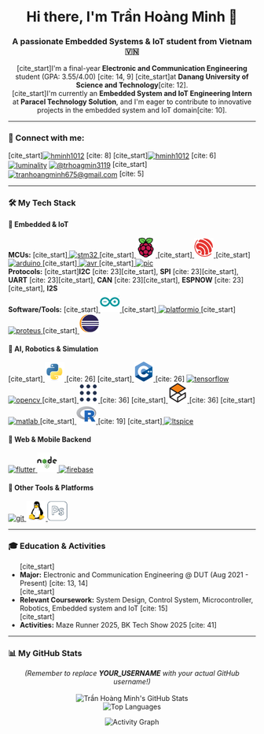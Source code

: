 <h1 align="center">Hi there, I'm Trần Hoàng Minh 👋</h1>
<h3 align="center">A passionate Embedded Systems & IoT student from Vietnam 🇻🇳</h3>

<p align="center">
  [cite_start]I'm a final-year <b>Electronic and Communication Engineering</b> student (GPA: 3.55/4.00) [cite: 14, 9] [cite_start]at <b>Danang University of Science and Technology</b>[cite: 12]. 
  <br />
  [cite_start]I'm currently an <b>Embedded System and IoT Engineering Intern</b> at <b>Paracel Technology Solution</b>, and I'm eager to contribute to innovative projects in the embedded system and IoT domain[cite: 10].
</p>

<hr>

<h3 align="left">🚀 Connect with me:</h3>
<p align="left">
  [cite_start]<a href="https://www.linkedin.com/in/hminh1012" target="blank"><img align="center" src="https://raw.githubusercontent.com/rahuldkjain/github-profile-readme-generator/master/src/images/icons/Social/linked-in-alt.svg" alt="hminh1012" height="30" width="40" /></a> [cite: 8]
  [cite_start]<a href="https://github.com/hminh1012" target="blank"><img align="center" src="https://raw.githubusercontent.com/rahuldkjain/github-profile-readme-generator/master/src/images/icons/Social/github.svg" alt="hminh1012" height="30" width="40" /></a> [cite: 6]
  <a href="https://www.facebook.com/luminality" target="blank"><img align="center" src="https://raw.githubusercontent.com/rahuldkjain/github-profile-readme-generator/master/src/images/icons/Social/facebook.svg" alt="luminality" height="30" width="40" /></a>
  <a href="https://www.youtube.com/@trhoagmin3119" target="blank"><img align="center" src="https://raw.githubusercontent.com/rahuldkjain/github-profile-readme-generator/master/src/images/icons/Social/youtube.svg" alt="@trhoagmin3119" height="30" width="40" /></a>
  [cite_start]<a href="mailto:tranhoangminh675@gmail.com" target="blank"><img align="center" src="https://raw.githubusercontent.com/rahuldkjain/github-profile-readme-generator/master/src/images/icons/Social/google-gmail.svg" alt="tranhoangminh675@gmail.com" height="30" width="40" /></a> [cite: 5]
</p>

<hr>


<h3 align="left">🛠️ My Tech Stack</h3>

<h4>🤖 Embedded & IoT</h4>
<p align="left">
  <b>MCUs:</b>
  [cite_start]<a href="https://www.st.com/en/microcontrollers-microprocessors/stm32-32-bit-arm-cortex-mcus.html" target="_blank" rel="noreferrer"> <img src="https://raw.githubusercontent.com/devicons/devicon/master/icons/stm32/stm32-original.svg" alt="stm32" width="40" height="40"/> </a> 
  [cite_start]<a href="https://www.raspberrypi.org/" target="_blank" rel="noreferrer"> <img src="https://raw.githubusercontent.com/devicons/devicon/master/icons/raspberrypi/raspberrypi-original.svg" alt="raspberry pi" width="40" height="40"/> </a> 
  [cite_start]<a href="https://www.espressif.com/en/products/socs/esp32" target="_blank" rel="noreferrer"> <img src="https://raw.githubusercontent.com/devicons/devicon/master/icons/espressif/espressif-original.svg" alt="esp32" width="40" height="40"/> </a> 
  [cite_start]<a href="https://www.arduino.cc/" target="_blank" rel="noreferrer"> <img src="https://cdn.worldvectorlogo.com/logos/arduino-1.svg" alt="arduino" width="40" height="40"/> </a> 
  [cite_start]<a href="https://www.microchip.com/en-us/products/microcontrollers-and-microprocessors/avr-mcus" target="_blank" rel="noreferrer"> <img src="https://raw.githubusercontent.com/devicons/devicon/master/icons/avr/avr-original.svg" alt="avr" width="40" height="40"/> </a> 
  [cite_start]<a href="https://www.microchip.com/en-us/products/microcontrollers-and-microprocessors/pic-microcontrollers" target="_blank" rel="noreferrer"> <img src="https://www.vectorlogo.zone/logos/microchip/microchip-icon.svg" alt="pic" width="40" height="40"/> </a> 
  <br/>
  <b>Protocols:</b>
  [cite_start]<span><b>I2C</b> [cite: 23][cite_start], <b>SPI</b> [cite: 23][cite_start], <b>UART</b> [cite: 23][cite_start], <b>CAN</b> [cite: 23][cite_start], <b>ESPNOW</b> [cite: 23][cite_start], <b>I2S</b> </span>
  <br/>
  <b>Software/Tools:</b>
  [cite_start]<a href="https://www.arduino.cc/en/software" target="_blank" rel="noreferrer"> <img src="https://raw.githubusercontent.com/devicons/devicon/master/icons/arduino/arduino-original.svg" alt="ArduinoIDE" width="40" height="40"/> </a> 
  [cite_start]<a href="https://platformio.org/" target="_blank" rel="noreferrer"> <img src="https://raw.githubusercontent.com/devicons/devicon/master/icons/platformio/platformio-original.svg" alt="platformio" width="40" height="40"/> </a> 
  [cite_start]<a href="https://www.labcenter.com/" target="_blank" rel="noreferrer"> <img src="https://www.vectorlogo.zone/logos/labcenter/labcenter-icon.svg" alt="proteus" width="40" height="40"/> </a> 
  [cite_start]<a href="https://www.eclipse.org/ide/" target="_blank" rel="noreferrer"> <img src="https://raw.githubusercontent.com/devicons/devicon/master/icons/eclipse/eclipse-original.svg" alt="eclipse" width="40" height="40"/> </a> 
</p>

<h4>🧠 AI, Robotics & Simulation</h4>
<p align="left">
  [cite_start]<a href="https://www.python.org" target="_blank" rel="noreferrer"> <img src="https://raw.githubusercontent.com/devicons/devicon/master/icons/python/python-original.svg" alt="python" width="40" height="40"/> </a> [cite: 26]
  [cite_start]<a href="https://www.w3schools.com/cpp/" target="_blank" rel="noreferrer"> <img src="https://raw.githubusercontent.com/devicons/devicon/master/icons/cplusplus/cplusplus-original.svg" alt="cplusplus" width="40" height="40"/> </a> [cite: 26]
  <a href="https://www.tensorflow.org" target="_blank" rel="noreferrer"> <img src="https://www.vectorlogo.zone/logos/tensorflow/tensorflow-icon.svg" alt="tensorflow" width="40" height="40"/> </a>
  <a href="https://opencv.org/" target="_blank" rel="noreferrer"> <img src="https://www.vectorlogo.zone/logos/opencv/opencv-icon.svg" alt="opencv" width="40" height="40"/> </a>
  [cite_start]<a href="https://www.ros.org/" target="_blank" rel="noreferrer"> <img src="https://raw.githubusercontent.com/devicons/devicon/master/icons/ros/ros-original.svg" alt="ros" width="40" height="40"/> </a> [cite: 36]
  [cite_start]<a href="http://gazebosim.org/" target="_blank" rel="noreferrer"> <img src="https://raw.githubusercontent.com/devicons/devicon/master/icons/gazebo/gazebo-original.svg" alt="gazebo" width="40" height="40"/> </a> [cite: 36]
  [cite_start]<a href="https://www.mathworks.com/" target="_blank" rel="noreferrer"> <img src="https://upload.wikimedia.org/wikipedia/commons/2/21/Matlab_Logo.png" alt="matlab" width="40" height="40"/> </a> 
  [cite_start]<a href="https://www.r-project.org/" target="_blank" rel="noreferrer"> <img src="https://raw.githubusercontent.com/devicons/devicon/master/icons/r/r-original.svg" alt="r" width="40" height="40"/> </a> [cite: 19]
  [cite_start]<a href="https://www.analog.com/en/design-center/design-tools-and-calculators/ltspice-simulator.html" target="_blank" rel="noreferrer"> <img src="https://www.vectorlogo.zone/logos/analog/analog-icon.svg" alt="ltspice" width="40" height="40"/> </a> 
</p>

<h4>📱 Web & Mobile Backend</h4>
<p align="left">
  <a href="https://flutter.dev" target="_blank" rel="noreferrer"> <img src="https://www.vectorlogo.zone/logos/flutterio/flutterio-icon.svg" alt="flutter" width="40" height="40"/> </a>
  <a href="https://nodejs.org" target="_blank" rel="noreferrer"> <img src="https://raw.githubusercontent.com/devicons/devicon/master/icons/nodejs/nodejs-original-wordmark.svg" alt="nodejs" width="40" height="40"/> </a>
  <a href="https://firebase.google.com/" target="_blank" rel="noreferrer"> <img src="https://www.vectorlogo.zone/logos/firebase/firebase-icon.svg" alt="firebase" width="40" height="40"/> </a>
</p>

<h4>🔧 Other Tools & Platforms</h4>
<p align="left">
  <a href="https://git-scm.com/" target="_blank" rel="noreferrer"> <img src="https://www.vectorlogo.zone/logos/git-scm/git-scm-icon.svg" alt="git" width="40" height="40"/> </a>
  <a href="https://www.linux.org/" target="_blank" rel="noreferrer"> <img src="https://raw.githubusercontent.com/devicons/devicon/master/icons/linux/linux-original.svg" alt="linux" width="40" height="40"/> </a>
  <a href="https://www.photoshop.com/en" target="_blank" rel="noreferrer"> <img src="https://raw.githubusercontent.com/devicons/devicon/master/icons/photoshop/photoshop-line.svg" alt="photoshop" width="40" height="40"/> </a>
</p>

<hr>

<h3 align="left">🎓 Education & Activities</h3>
<ul>
  [cite_start]<li><b>Major:</b> Electronic and Communication Engineering @ DUT (Aug 2021 - Present) [cite: 13, 14]</li>
  [cite_start]<li><b>Relevant Coursework:</b> System Design, Control System, Microcontroller, Robotics, Embedded system and IoT [cite: 15]</li>
  [cite_start]<li><b>Activities:</b> Maze Runner 2025, BK Tech Show 2025 [cite: 41]</li>
</ul>

<hr>

<h3 align="left">📊 My GitHub Stats</h3>
<p align="center">
  <i>(Remember to replace <b>YOUR_USERNAME</b> with your actual GitHub username!)</i>
  <br/><br/>
  <img src="https://github-readme-stats.vercel.app/api?username=YOUR_USERNAME&show_icons=true&theme=tokyonight&rank_icon=github" alt="Trần Hoàng Minh's GitHub Stats" />
  <br/>
  <img src="https://github-readme-stats.vercel.app/api/top-langs/?username=YOUR_USERNAME&layout=compact&theme=tokyonight" alt="Top Languages" />
</p>

<p align="center">
  <img src="https://github-readme-activity-graph.vercel.app/graph?username=YOUR_USERNAME&theme=tokyonight" alt="Activity Graph"/>
</p>
